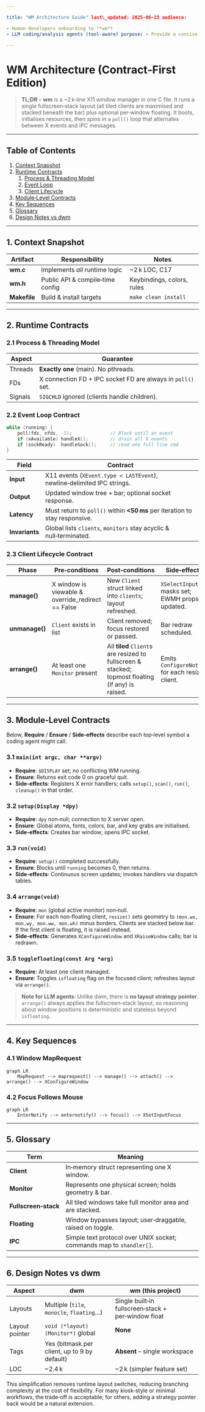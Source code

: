 ```yaml
---

title: "WM Architecture Guide" last\_updated: 2025-06-23 audience:

- Human developers onboarding to **wm**
- LLM coding/analysis agents (tool‑aware) purpose: > Provide a concise, contract‑oriented map of **wm** so that both people and AI agents can extend or refactor the codebase with confidence. language: "C17" process\_model: "Single‑threaded event loop + poll() multiplexing" ipc\_mechanism: "UNIX‑domain socket / tmp/wm.sock" layout\_variants: ["fullscreen-stack", "floating"]

---
```


# WM Architecture (Contract‑First Edition)

> **TL;DR** – **wm** is a \~2 k‑line X11 window manager in one C file. It runs a single fullscreen‑stack layout (all tiled clients are maximised and stacked beneath the bar) plus optional per‑window floating. It boots, initialises resources, then spins in a `poll()` loop that alternates between X events and IPC messages.

---

## Table of Contents

1. [Context Snapshot](#1-context-snapshot)
2. [Runtime Contracts](#2-runtime-contracts)
   1. [Process & Threading Model](#21-process--threading-model)
   2. [Event Loop](#22-event-loop-contract)
   3. [Client Lifecycle](#23-client-lifecycle-contract)
3. [Module‑Level Contracts](#3-module-level-contracts)
4. [Key Sequences](#4-key-sequences)
5. [Glossary](#5-glossary)
6. [Design Notes vs dwm](#6-design-notes-vs-dwm)

---

## 1. Context Snapshot

| Artifact     | Responsibility                   | Notes                      |
| ------------ | -------------------------------- | -------------------------- |
| **wm.c**     | Implements *all* runtime logic   | \~2 k LOC, C17             |
| **wm.h**     | Public API & compile‑time config | Keybindings, colors, rules |
| **Makefile** | Build & install targets          | `make clean install`       |

---

## 2. Runtime Contracts

### 2.1 Process & Threading Model

| Aspect  | Guarantee                                                   |
| ------- | ----------------------------------------------------------- |
| Threads | **Exactly one** (main). No pthreads.                        |
| FDs     | X connection FD + IPC socket FD are always in `poll()` set. |
| Signals | `SIGCHLD` ignored (clients handle children).                |

### 2.2 Event Loop Contract

```c
while (running) {
    poll(fds, nfds, -1);              // Block until an event
    if (xAvailable) handleX();        // drain all X events
    if (sockReady)  handleSock();     // read one full line cmd
}
```

| Field          | Contract                                                                    |
| -------------- | --------------------------------------------------------------------------- |
| **Input**      | X11 events (`XEvent.type < LASTEvent`), newline‑delimited IPC strings.      |
| **Output**     | Updated window tree + bar; optional socket response.                        |
| **Latency**    | Must return to `poll()` within **<50 ms** per iteration to stay responsive. |
| **Invariants** | Global lists `clients`, `monitors` stay acyclic & null‑terminated.          |

### 2.3 Client Lifecycle Contract

| Phase          | Pre‑conditions                                     | Post‑conditions                                                                                   | Side‑effects                                     |
| -------------- | -------------------------------------------------- | ------------------------------------------------------------------------------------------------- | ------------------------------------------------ |
| **manage()**   | X window is viewable & override\_redirect == False | New `Client` struct linked into `clients`; layout refreshed.                                      | `XSelectInput` masks set; EWMH props updated.    |
| **unmanage()** | `Client` exists in list                            | Client removed; focus restored or passed.                                                         | Bar redraw scheduled.                            |
| **arrange()**  | At least one `Monitor` present                     | All **tiled** `Client`s are resized to fullscreen & stacked; topmost floating (if any) is raised. | Emits `ConfigureNotify` for each resized client. |

---

## 3. Module‑Level Contracts

Below, **Require** / **Ensure** / **Side‑effects** describe each top‑level symbol a coding agent might call.

### 3.1 `main(int argc, char **argv)`

- **Require**: `$DISPLAY` set; no conflicting WM running.
- **Ensure**: Returns exit code 0 on graceful quit.
- **Side‑effects**: Registers X error handlers; calls `setup()`, `scan()`, `run()`, `cleanup()` in that order.

### 3.2 `setup(Display *dpy)`

- **Require**: `dpy` non‑null; connection to X server open.
- **Ensure**: Global atoms, fonts, colors, bar, and key grabs are initialised.
- **Side‑effects**: Creates bar window; opens IPC socket.

### 3.3 `run(void)`

- **Require**: `setup()` completed successfully.
- **Ensure**: Blocks until `running` becomes 0, then returns.
- **Side‑effects**: Continuous screen updates; invokes handlers via dispatch tables.

### 3.4 `arrange(void)`

- **Require**: `mon` (global active monitor) non‑null.
- **Ensure**: For each non‑floating client, `resize()` sets geometry to `(mon.wx, mon.wy, mon.ww, mon.wh)` minus borders. Clients are stacked below bar. If the first client is floating, it is raised instead.
- **Side‑effects**: Generates `XConfigureWindow` and `XRaiseWindow` calls; bar is redrawn.

### 3.5 `togglefloating(const Arg *arg)`

- **Require**: At least one client managed.
- **Ensure**: Toggles `isfloating` flag on the focused client; refreshes layout via `arrange()`.

> **Note for LLM agents**: Unlike dwm, there is **no layout strategy pointer**. `arrange()` always applies the fullscreen‑stack layout, so reasoning about window positions is deterministic and stateless beyond `isfloating`.

---

## 4. Key Sequences

### 4.1 Window MapRequest

```mermaid
graph LR
    MapRequest --> maprequest() --> manage() --> attach() --> arrange() --> XConfigureWindow
```

### 4.2 Focus Follows Mouse

```mermaid
graph LR
    EnterNotify --> enternotify() --> focus() --> XSetInputFocus
```

---

## 5. Glossary

| Term                 | Meaning                                                              |
| -------------------- | -------------------------------------------------------------------- |
| **Client**           | In‑memory struct representing one X window.                          |
| **Monitor**          | Represents one physical screen; holds geometry & bar.                |
| **Fullscreen‑stack** | All tiled windows take full monitor area and are stacked.            |
| **Floating**         | Window bypasses layout; user‑draggable, raised on toggle.            |
| **IPC**              | Simple text protocol over UNIX socket; commands map to `shandler[]`. |

---

## 6. Design Notes vs dwm

| Aspect         | dwm                                          | **wm** (this project)                               |
| -------------- | -------------------------------------------- | --------------------------------------------------- |
| Layouts        | Multiple (`tile`, `monocle`, `floating`…)    | Single built‑in fullscreen‑stack + per‑window float |
| Layout pointer | `void (*layout)(Monitor*)` global            | **None**                                            |
| Tags           | Yes (bitmask per client, up to 9 by default) | **Absent** – single workspace                       |
| LOC            | \~2.4 k                                      | \~2 k (simpler feature set)                         |

This simplification removes runtime layout switches, reducing branching complexity at the cost of flexibility. For many kiosk‑style or minimal workflows, the trade‑off is acceptable; for others, adding a strategy pointer back would be a natural extension.

